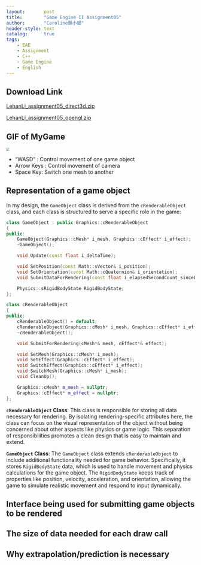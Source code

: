 ```yaml
---
layout:       post
title:        "Game Engine II Assignment05"
author:       "Caroline飘小蝎"
header-style: text
catalog:      true
tags:
    - EAE
    - Assignment
    - C++
    - Game Engine
    - English
---
```


## Download Link

 [LehanLi_assignment05_direct3d.zip](\assets\eae\assignment5\Assignment05_D3D.zip) 

 [LehanLi_assignment05_opengl.zip](\assets\eae\assignment5\Assignment05_OpenGL.zip) 

## GIF of MyGame

<img src="\assets\eae\assignment5\Assignment05.gif" style="zoom:50%;" />

- “WASD” : Control movement of one game object
- Arrow Keys : Control movement of camera
- Space Key: Switch one mesh to another

## Representation of a game object

In my design, the `GameObject` class is derived from the `cRenderableObject` class, and each class is structured to serve a specific role in the game:

```c++
class GameObject : public Graphics::cRenderableObject
{
public:
    GameObject(Graphics::cMesh* i_mesh, Graphics::cEffect* i_effect);
    ~GameObject();

    void Update(const float i_deltaTime);

    void SetPosition(const Math::sVector& i_position);
    void SetOrientation(const Math::cQuaternion& i_orientation);
    void SubmitDataForRendering(const float i_elapsedSecondCount_sinceLastSimulationUpdate);

    Physics::sRigidBodyState RigidBodyState;
};
```

```c++
class cRenderableObject
{
public:
    cRenderableObject() = default;
    cRenderableObject(Graphics::cMesh* i_mesh, Graphics::cEffect* i_effect);
    ~cRenderableObject();

    void SubmitForRendering(cMesh*& mesh, cEffect*& effect);

    void SetMesh(Graphics::cMesh* i_mesh);
    void SetEffect(Graphics::cEffect* i_effect);
    void SwitchEffect(Graphics::cEffect* i_effect);
    void SwitchMesh(Graphics::cMesh* i_mesh);
    void CleanUp();

    Graphics::cMesh* m_mesh = nullptr;
    Graphics::cEffect* m_effect = nullptr;
};
```

**`cRenderableObject` Class**:
This class is responsible for storing all data necessary for rendering. By isolating rendering-specific attributes here, the class can focus on the visual representation of the object without being concerned about other aspects like physics or game logic. This separation of responsibilities promotes a clean design that is easy to maintain and extend.

**`GameObject` Class**:
The `GameObject` class extends `cRenderableObject` to include additional functionality needed for game behavior. Specifically, it stores `RigidBodyState` data, which is used to handle movement and physics calculations for the game object. The `RigidBodyState` keeps track of properties like position, velocity, acceleration, and orientation, allowing the game to simulate realistic movement and respond to input dynamically.

## Interface being used for submitting game objects to be rendered



## The size of data needed for each draw call





## Why extrapolation/prediction is necessary

